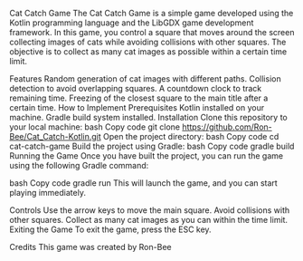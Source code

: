 Cat Catch Game
The Cat Catch Game is a simple game developed using the Kotlin programming language and the LibGDX game development framework. In this game, you control a square that moves around the screen collecting images of cats while avoiding collisions with other squares. The objective is to collect as many cat images as possible within a certain time limit.

Features
Random generation of cat images with different paths.
Collision detection to avoid overlapping squares.
A countdown clock to track remaining time.
Freezing of the closest square to the main title after a certain time.
How to Implement
Prerequisites
Kotlin installed on your machine.
Gradle build system installed.
Installation
Clone this repository to your local machine:
bash
Copy code
git clone https://github.com/Ron-Bee/Cat_Catch-Kotlin.git
Open the project directory:
bash
Copy code
cd cat-catch-game
Build the project using Gradle:
bash
Copy code
gradle build
Running the Game
Once you have built the project, you can run the game using the following Gradle command:

bash
Copy code
gradle run
This will launch the game, and you can start playing immediately.

Controls
Use the arrow keys to move the main square.
Avoid collisions with other squares.
Collect as many cat images as you can within the time limit.
Exiting the Game
To exit the game, press the ESC key.

Credits
This game was created by Ron-Bee
